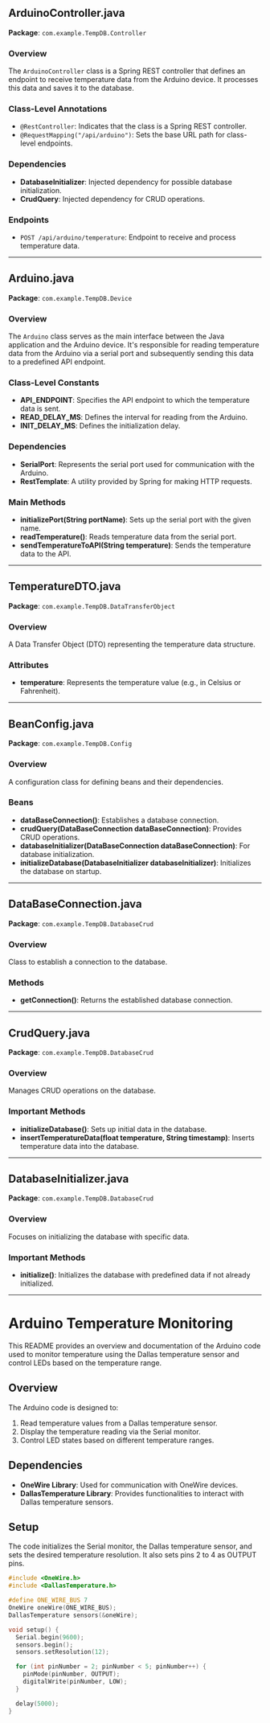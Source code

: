 ## ArduinoController.java
**Package**: `com.example.TempDB.Controller`

### Overview
The `ArduinoController` class is a Spring REST controller that defines an endpoint to receive temperature data from the Arduino device. It processes this data and saves it to the database.

### Class-Level Annotations
- `@RestController`: Indicates that the class is a Spring REST controller.
- `@RequestMapping("/api/arduino")`: Sets the base URL path for class-level endpoints.

### Dependencies
- **DatabaseInitializer**: Injected dependency for possible database initialization.
- **CrudQuery**: Injected dependency for CRUD operations.

### Endpoints
- `POST /api/arduino/temperature`: Endpoint to receive and process temperature data.

---

## Arduino.java
**Package**: `com.example.TempDB.Device`

### Overview
The `Arduino` class serves as the main interface between the Java application and the Arduino device. It's responsible for reading temperature data from the Arduino via a serial port and subsequently sending this data to a predefined API endpoint.

### Class-Level Constants
- **API_ENDPOINT**: Specifies the API endpoint to which the temperature data is sent.
- **READ_DELAY_MS**: Defines the interval for reading from the Arduino.
- **INIT_DELAY_MS**: Defines the initialization delay.

### Dependencies
- **SerialPort**: Represents the serial port used for communication with the Arduino.
- **RestTemplate**: A utility provided by Spring for making HTTP requests.

### Main Methods
- **initializePort(String portName)**: Sets up the serial port with the given name.
- **readTemperature()**: Reads temperature data from the serial port.
- **sendTemperatureToAPI(String temperature)**: Sends the temperature data to the API.

---

## TemperatureDTO.java
**Package**: `com.example.TempDB.DataTransferObject`

### Overview
A Data Transfer Object (DTO) representing the temperature data structure.

### Attributes
- **temperature**: Represents the temperature value (e.g., in Celsius or Fahrenheit).

---

## BeanConfig.java
**Package**: `com.example.TempDB.Config`

### Overview
A configuration class for defining beans and their dependencies.

### Beans
- **dataBaseConnection()**: Establishes a database connection.
- **crudQuery(DataBaseConnection dataBaseConnection)**: Provides CRUD operations.
- **databaseInitializer(DataBaseConnection dataBaseConnection)**: For database initialization.
- **initializeDatabase(DatabaseInitializer databaseInitializer)**: Initializes the database on startup.

---

## DataBaseConnection.java
**Package**: `com.example.TempDB.DatabaseCrud`

### Overview
Class to establish a connection to the database.

### Methods
- **getConnection()**: Returns the established database connection.

---

## CrudQuery.java
**Package**: `com.example.TempDB.DatabaseCrud`

### Overview
Manages CRUD operations on the database.

### Important Methods
- **initializeDatabase()**: Sets up initial data in the database.
- **insertTemperatureData(float temperature, String timestamp)**: Inserts temperature data into the database.

---

## DatabaseInitializer.java
**Package**: `com.example.TempDB.DatabaseCrud`

### Overview
Focuses on initializing the database with specific data.

### Important Methods
- **initialize()**: Initializes the database with predefined data if not already initialized.

----------




# Arduino Temperature Monitoring

This README provides an overview and documentation of the Arduino code used to monitor temperature using the Dallas temperature sensor and control LEDs based on the temperature range.

## Overview

The Arduino code is designed to:
1. Read temperature values from a Dallas temperature sensor.
2. Display the temperature reading via the Serial monitor.
3. Control LED states based on different temperature ranges.

## Dependencies

- **OneWire Library**: Used for communication with OneWire devices.
- **DallasTemperature Library**: Provides functionalities to interact with Dallas temperature sensors.

## Setup

The code initializes the Serial monitor, the Dallas temperature sensor, and sets the desired temperature resolution. It also sets pins 2 to 4 as OUTPUT pins.

```cpp
#include <OneWire.h>
#include <DallasTemperature.h>

#define ONE_WIRE_BUS 7
OneWire oneWire(ONE_WIRE_BUS);
DallasTemperature sensors(&oneWire);

void setup() {
  Serial.begin(9600); 
  sensors.begin();
  sensors.setResolution(12);

  for (int pinNumber = 2; pinNumber < 5; pinNumber++) {
    pinMode(pinNumber, OUTPUT);
    digitalWrite(pinNumber, LOW);
  }

  delay(5000);
}
